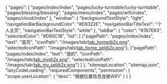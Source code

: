 {
    "pages": [
      "pages/index/index",
      "pages/lucky-turntable/lucky-turntable",
      "pages/blessing/blessing",
      "pages/menu/index",
      "pages/wifi/index",
      "pages/cloud/index"
    ],
    "window": {
        "backgroundTextStyle": "light",
        "navigationBarBackgroundColor": "#D8322E",
        "navigationBarTitleText": "个人主页",
        "navigationBarTextStyle": "white"
    },
    "tabBar": {
      "color": "#7A7E83",
      "selectedColor": "#D90C18",
      "list": [
        {"pagePath": "pages/index/index", "text": "首页", "iconPath": "/images/tab/tab_home@2x.png", "selectedIconPath": "/images/tab/tab_home_sel@2x.png"},
        {"pagePath": "pages/index/index", "text": "我的", "iconPath": "/images/tab/tab_my@2x.png", "selectedIconPath": "/images/tab/tab_my_sel@2x.png"}
      ]
    },
    "sitemapLocation": "sitemap.json",
    "lazyCodeLoading": "requiredComponents",
    "permission": {
        "scope.userLocation": {
          "desc": "根据位置信息连接WIFI"
        }
      }
}